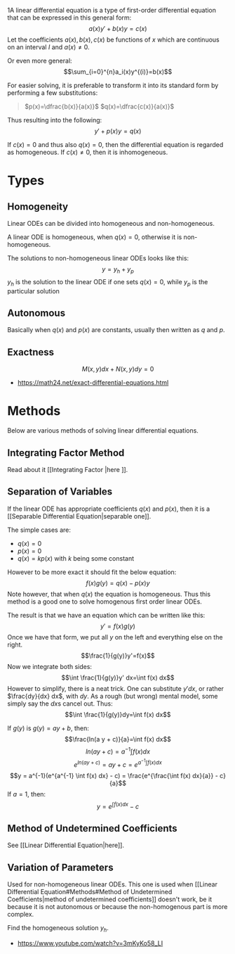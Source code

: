 1A linear differential equation is a type of first-order differential equation that can be expressed in this general form:
$$a(x)y'+b(x)y=c(x)$$
Let the coefficients $a(x), b(x), c(x)$ be functions of $x$ which are continuous on an interval $I$ and $a(x) \neq 0$.

Or even more general:
$$\sum_{i=0}^{n}a_i(x)y^{(i)}=b(x)$$


For easier solving, it is preferable to transform it into its standard form by performing a few substitutions:

>$p(x)=\dfrac{b(x)}{a(x)}$
>$q(x)=\dfrac{c(x)}{a(x)}$

Thus resulting into the following:
$$y'+p(x)y=q(x)$$

If $c(x)=0$ and thus also $q(x)=0$, then the differential equation is regarded as homogeneous. If $c(x) \neq 0$, then it is inhomogeneous.

# Types
## Homogeneity
Linear ODEs can be divided into homogeneous and non-homogeneous.

A linear ODE is homogeneous, when $q(x)=0$, otherwise it is non-homogeneous.

The solutions to non-homogeneous linear ODEs looks like this:
$$y=y_h+y_p$$
$y_h$ is the solution to the linear ODE if one sets $q(x)=0$, while $y_p$ is the particular solution

## Autonomous
Basically when $q(x)$ and $p(x)$ are constants, usually then written as $q$ and $p$.

## Exactness
$$M(x, y) dx + N(x,y)dy=0$$

- https://math24.net/exact-differential-equations.html
# Methods
Below are various methods of solving linear differential equations. 

## Integrating Factor Method
Read about it [[Integrating Factor |here ]].

## Separation of Variables
If the linear ODE has appropriate coefficients $q(x)$ and $p(x)$, then it is a [[Separable Differential Equation|separable one]].

The simple cases are:
+ $q(x)=0$
+ $p(x)=0$
+ $q(x)=kp(x)$ with $k$ being some constant

However to be more exact it should fit the below equation:
$$f(x)g(y)=q(x)-p(x)y$$
Note however, that when $q(x)$ the equation is homogeneous. Thus this method is a good one to solve homogenous first order linear ODEs.

The result is that we have an equation which can be written like this:
$$y'=f(x)g(y)$$
Once we have that form, we put all $y$ on the left and everything else on the right.
$$\frac{1}{g(y)}y'=f(x)$$
Now we integrate both sides:
$$\int \frac{1}{g(y)}y' dx=\int f(x) dx$$
However to simplify, there is a neat trick. One can substitute $y'dx$, or rather $\frac{dy}{dx} dx$, with $dy$. As a rough (but wrong) mental model, some simply say the $dx$s cancel out. Thus:
$$\int \frac{1}{g(y)}dy=\int f(x) dx$$

If $g(y)$ is $g(y)=ay+b$, then:
$$\frac{ln(a y + c)}{a}=\int f(x) dx$$
$$ln(ay+c) = a^{-1} \int f(x) dx$$
$$e^{ln(ay+c)}=ay+c = e^{a^{-1} \int f(x) dx}$$
$$y = a^{-1}(e^{a^{-1} \int f(x) dx} - c) = \frac{e^{\frac{\int f(x) dx}{a}} - c}{a}$$
If $a=1$, then:
$$y = e^{\int f(x) dx} - c$$

## Method of Undetermined Coefficients
See [[Linear Differential Equation|here]].

## Variation of Parameters
Used for non-homogeneous linear ODEs. This one is used when [[Linear Differential Equation#Methods#Method of Undetermined Coefficients|method of undetermined coefficients]] doesn't work, be it because it is not autonomous or because the non-homogenous part is more complex.

Find the homogeneous solution $y_h$.

- https://www.youtube.com/watch?v=3mKyKo58_LI